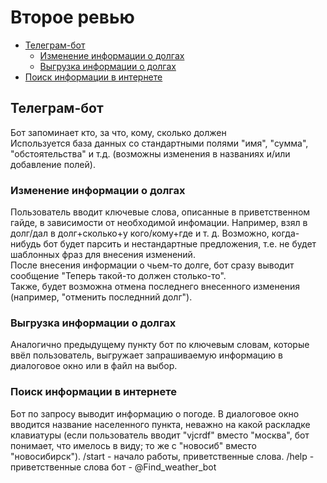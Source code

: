 # Второе ревью

* [Телеграм-бот](#Телеграм-бот)  
    * [Изменение информации о долгах](#Изменение-информации-о-долгах)  
    * [Выгрузка информации о долгах](#Выгрузка-информации-о-долгах)  
* [Поиск информации в интернете](#Поиск-информации-в-интернете)  

## Телеграм-бот
Бот запоминает кто, за что, кому, сколько должен  
Используется база данных со стандартными полями "имя", "сумма", "обстоятельства" и т.д. (возможны изменения в названиях и/или добавление полей).

### Изменение информации о долгах
Пользователь вводит ключевые слова, описанные в приветственном гайде, в зависимости от необходимой инфомации. Например, взял в долг/дал в долг+сколько+у кого/кому+где и т. д. Возможно, когда-нибудь бот будет парсить и нестандартные предложения, т.е. не будет шаблонных фраз для внесения изменений.  
После внесения информации о чьем-то долге, бот сразу выводит сообщение "Теперь такой-то должен столько-то".  
Также, будет возможна отмена последнего внесенного изменения (например, "отменить последнний долг").  

### Выгрузка информации о долгах
Аналогично предыдущему пункту бот по ключевым словам, которые ввёл пользователь, выгружает запрашиваемую информацию в диалоговое окно или в файл на выбор.

### Поиск информации в интернете
Бот по запросу выводит информацию о погоде. В диалоговое окно вводится название населенного пункта, неважно на какой раскладке клавиатуры (если пользователь вводит "vjcrdf" вместо "москва", бот понимает, что имелось в виду; то же с "новосиб" вместо "новосибирск").
/start - начало работы, приветственные слова.
/help - приветственные слова
бот - @Find_weather_bot




